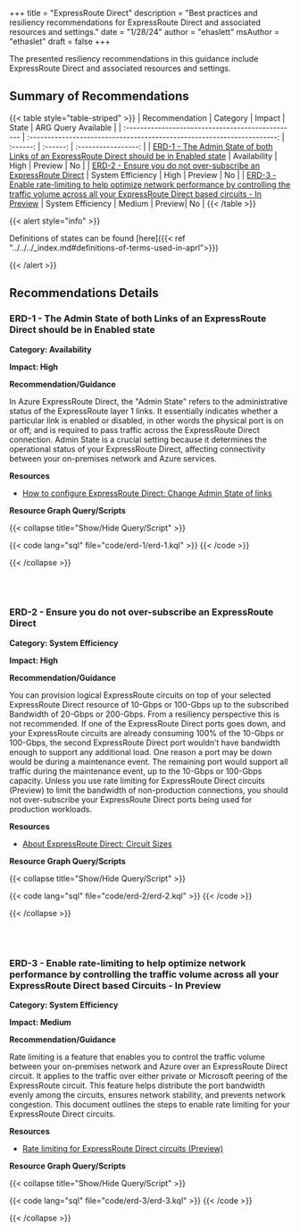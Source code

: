 +++
title = "ExpressRoute Direct"
description = "Best practices and resiliency recommendations for ExpressRoute Direct and associated resources and settings."
date = "1/28/24"
author = "ehaslett"
msAuthor = "ethaslet"
draft = false
+++

The presented resiliency recommendations in this guidance include ExpressRoute Direct and associated resources and settings.

## Summary of Recommendations

{{< table style="table-striped" >}}
| Recommendation | Category | Impact | State | ARG Query Available |
| :------------------------------------------------ | :---------------------------------------------------------------------: | :------: | :------: | :-----------------: |
| [ERD-1 - The Admin State of both Links of an ExpressRoute Direct should be in Enabled state](#erd-1---the-admin-state-of-both-links-of-an-expressroute-direct-should-be-in-enabled-state) | Availability | High | Preview | No |
| [ERD-2 - Ensure you do not over-subscribe an ExpressRoute Direct](#erd-2---ensure-you-do-not-over-subscribe-an-expressroute-direct) | System Efficiency | High | Preview | No |
| [ERD-3 - Enable rate-limiting to help optimize network performance by controlling the traffic volume across all your ExpressRoute Direct based circuits - In Preview](#erd-3---enable-rate-limiting-to-help-optimize-network-performance-by-controlling-the-traffic-volume-across-all-your-expressroute-direct-based-circuits---in-preview) | System Efficiency | Medium | Preview| No |
{{< /table >}}

{{< alert style="info" >}}

Definitions of states can be found [here]({{< ref "../../../_index.md#definitions-of-terms-used-in-aprl">}})

{{< /alert >}}

## Recommendations Details

### ERD-1 - The Admin State of both Links of an ExpressRoute Direct should be in Enabled state

**Category: Availability**

**Impact: High**

**Recommendation/Guidance**

In Azure ExpressRoute Direct, the "Admin State" refers to the administrative status of the ExpressRoute layer 1 links. It essentially indicates whether a particular link is enabled or disabled, in other words the physical port is on or off; and is required to pass traffic across the ExpressRoute Direct connection. Admin State is a crucial setting because it determines the operational status of your ExpressRoute Direct, affecting connectivity between your on-premises network and Azure services.

**Resources**

- [How to configure ExpressRoute Direct: Change Admin State of links](https://learn.microsoft.com/ja-jp/azure/expressroute/expressroute-howto-erdirect#state)

**Resource Graph Query/Scripts**

{{< collapse title="Show/Hide Query/Script" >}}

{{< code lang="sql" file="code/erd-1/erd-1.kql" >}} {{< /code >}}

{{< /collapse >}}

<br><br>

### ERD-2 - Ensure you do not over-subscribe an ExpressRoute Direct

**Category: System Efficiency**

**Impact: High**

**Recommendation/Guidance**

You can provision logical ExpressRoute circuits on top of your selected ExpressRoute Direct resource of 10-Gbps or 100-Gbps up to the subscribed Bandwidth of 20-Gbps or 200-Gbps. From a resiliency perspective this is not recommended. If one of the ExpressRoute Direct ports goes down, and your ExpressRoute circuits are already consuming 100% of the 10-Gbps or 100-Gbps, the second ExpressRoute Direct port wouldn’t have bandwidth enough to support any additional load. One reason a port may be down would be during a maintenance event. The remaining port would support all traffic during the maintenance event, up to the 10-Gbps or 100-Gbps capacity. Unless you use rate limiting for ExpressRoute Direct circuits (Preview) to limit the bandwidth of non-production connections, you should not over-subscribe your ExpressRoute Direct ports being used for production workloads.

**Resources**

- [About ExpressRoute Direct: Circuit Sizes](https://learn.microsoft.com/ja-jp/azure/expressroute/expressroute-erdirect-about?source=recommendations#circuit-sizes)

**Resource Graph Query/Scripts**

{{< collapse title="Show/Hide Query/Script" >}}

{{< code lang="sql" file="code/erd-2/erd-2.kql" >}} {{< /code >}}

{{< /collapse >}}

<br><br>

### ERD-3 - Enable rate-limiting to help optimize network performance by controlling the traffic volume across all your ExpressRoute Direct based Circuits - In Preview

**Category: System Efficiency**

**Impact: Medium**

**Recommendation/Guidance**

Rate limiting is a feature that enables you to control the traffic volume between your on-premises network and Azure over an ExpressRoute Direct circuit. It applies to the traffic over either private or Microsoft peering of the ExpressRoute circuit. This feature helps distribute the port bandwidth evenly among the circuits, ensures network stability, and prevents network congestion. This document outlines the steps to enable rate limiting for your ExpressRoute Direct circuits.

**Resources**

- [Rate limiting for ExpressRoute Direct circuits (Preview)](https://learn.microsoft.com/ja-jp/azure/expressroute/rate-limit)

**Resource Graph Query/Scripts**

{{< collapse title="Show/Hide Query/Script" >}}

{{< code lang="sql" file="code/erd-3/erd-3.kql" >}} {{< /code >}}

{{< /collapse >}}

<br><br>
